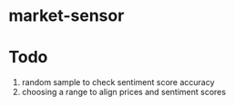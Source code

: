 # market-sensor

# Todo

1. random sample to check sentiment score accuracy
2. choosing a range to align prices and sentiment scores
